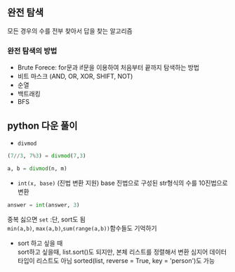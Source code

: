 ## 완전 탐색

모든 경우의 수를 전부 찾아서 답을 찾는 알고리즘

### 완전 탐색의 방법
- Brute Forece: for문과 if문을 이용하여 처음부터 끝까지 탐색하는 방법
- 비트 마스크 (AND, OR, XOR, SHIFT, NOT)
- 순열
- 백트래킹
- BFS

## python 다운 풀이
- ```divmod```
```python
(7//3, 7%3) = divmod(7,3)

a, b = divmod(n, m)
```
- ```int(x, base)``` (진법 변환 지원)
base 진법으로 구성된 str형식의 수를 10진법으로 변환
```python
answer = int(answer, 3)
```

중복 싫으면 ```set``` :단, sort도 됨  
```min(a,b)```, ```max(a,b)```,```sum(range(a,b))```함수들도 기억하기

- sort 하고 싶을 때  
sort하고 싶을때, list.sort()도 되지만, 본체 리스트를 정렬해서 변환 심지어 데이터타입이 리스트도 아님 sorted(list, reverse = True, key = 'person')도 가능  
